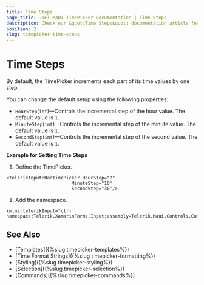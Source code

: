 ```yaml
---
title: Time Steps
page_title: .NET MAUI TimePicker Documentation | Time Steps
description: Check our &quot;Time Steps&quot; documentation article for Telerik TimePicker for .NET MAUI.
position: 2
slug: timepicker-time-steps
---
```


# Time Steps

By default, the TimePicker increments each part of its time values by one step.

You can change the default setup using the following properties:

* `HourStep`(`int`)&mdash;Controls the incremental step of the hour value. The default value is `1`.
* `MinuteStep`(`int`)&mdash;Controls the incremental step of the minute value. The default value is `1`.
* `SecondStep`(`int`)&mdash;Controls the incremental step of the second value. The default value is `1`.

**Example for Setting Time Steps**

1. Define the TimePicker.

 ```XAML
<telerikInput:RadTimePicker HourStep="2"
                         MinuteStep="10"
                         SecondStep="30"/>
 ```

1. Add the namespace.

 ```XAML
xmlns:telerikInput="clr-namespace:Telerik.XamarinForms.Input;assembly=Telerik.Maui.Controls.Compatibility"
 ```

## See Also

- [Templates]({%slug timepicker-templates%})
- [Time Format Strings]({%slug timepicker-formatting%})
- [Styling]({%slug timepicker-styling%})
- [Selection]({%slug timepicker-selection%})
- [Commands]({%slug timepicker-commands%})
